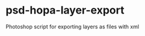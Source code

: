 psd-hopa-layer-export
=====================

Photoshop script for exporting layers as files with xml
